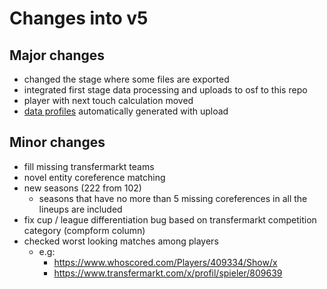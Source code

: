 # Changes into v5

## Major changes

- changed the stage where some files are exported
- integrated first stage data processing and uploads to osf to this repo
- player with next touch calculation moved
- [data profiles](./index.html) automatically generated with upload


## Minor changes
- fill missing transfermarkt teams
- novel entity coreference matching
- new seasons (222 from 102)
  - seasons that have no more than 5 missing coreferences in all the lineups are included
- fix cup / league differentiation bug based on transfermarkt competition category (compform column)
- checked worst looking matches among players
  - e.g:
    - https://www.whoscored.com/Players/409334/Show/x 
    - https://www.transfermarkt.com/x/profil/spieler/809639
    